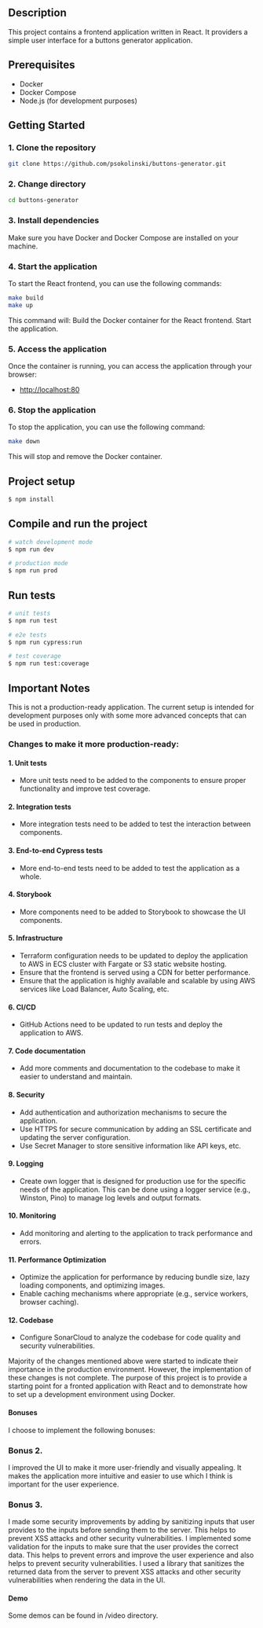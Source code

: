 ## Description
This project contains a frontend application written in React.
It providers a simple user interface for a buttons generator application.

## Prerequisites

- Docker
- Docker Compose
- Node.js (for development purposes)

## Getting Started

### 1. Clone the repository
```bash
git clone https://github.com/psokolinski/buttons-generator.git
```

### 2. Change directory
```bash
cd buttons-generator
```

### 3. Install dependencies
Make sure you have Docker and Docker Compose are installed on your machine.

### 4. Start the application
To start the React frontend, you can use the following commands:
```bash
make build
make up
```
This command will:
Build the Docker container for the React frontend.
Start the application.

### 5. Access the application
Once the container is running, you can access the application through your browser:
- [http://localhost:80](http://localhost:80)

### 6. Stop the application
To stop the application, you can use the following command:

```bash
make down
```
This will stop and remove the Docker container.

## Project setup

```bash
$ npm install
```

## Compile and run the project

```bash
# watch development mode
$ npm run dev

# production mode
$ npm run prod
```

## Run tests

```bash
# unit tests
$ npm run test

# e2e tests
$ npm run cypress:run

# test coverage
$ npm run test:coverage
```

## Important Notes

This is not a production-ready application. The current setup is intended for development purposes only with some more advanced concepts that can be used in production.

### Changes to make it more production-ready:

#### 1. Unit tests
- More unit tests need to be added to the components to ensure proper functionality and improve test coverage.

#### 2. Integration tests
- More integration tests need to be added to test the interaction between components.

#### 3. End-to-end Cypress tests
- More end-to-end tests need to be added to test the application as a whole.

#### 4. Storybook
- More components need to be added to Storybook to showcase the UI components.

#### 5. Infrastructure
- Terraform configuration needs to be updated to deploy the application to AWS in ECS cluster with Fargate or S3 static website hosting.
- Ensure that the frontend is served using a CDN for better performance.
- Ensure that the application is highly available and scalable by using AWS services like Load Balancer, Auto Scaling, etc.

#### 6. CI/CD
- GitHub Actions need to be updated to run tests and deploy the application to AWS.

#### 7. Code documentation
- Add more comments and documentation to the codebase to make it easier to understand and maintain.

#### 8. Security
- Add authentication and authorization mechanisms to secure the application.
- Use HTTPS for secure communication by adding an SSL certificate and updating the server configuration.
- Use Secret Manager to store sensitive information like API keys, etc.

#### 9. Logging
- Create own logger that is designed for production use for the specific needs of the application. This can be done using a logger service (e.g., Winston, Pino) to manage log levels and output formats.

#### 10. Monitoring
- Add monitoring and alerting to the application to track performance and errors.

#### 11. Performance Optimization
- Optimize the application for performance by reducing bundle size, lazy loading components, and optimizing images.
- Enable caching mechanisms where appropriate (e.g., service workers, browser caching).

#### 12. Codebase
- Configure SonarCloud to analyze the codebase for code quality and security vulnerabilities.

Majority of the changes mentioned above were started to indicate their importance in the production environment. However, the implementation of these changes is not complete. The purpose of this project is to provide a starting point for a fronted application with React and to demonstrate how to set up a development environment using Docker.


#### Bonuses
I choose to implement the following bonuses:

### Bonus 2.
I improved the UI to make it more user-friendly and visually appealing. It makes the application more intuitive and easier to use which I think is important for the user experience.

### Bonus 3.
I made some security improvements by adding by sanitizing inputs that user provides to the inputs before sending them to the server. This helps to prevent XSS attacks and other security vulnerabilities.
I implemented some validation for the inputs to make sure that the user provides the correct data. This helps to prevent errors and improve the user experience and also helps to prevent security vulnerabilities.
I used a library that sanitizes the returned data from the server to prevent XSS attacks and other security vulnerabilities when rendering the data in the UI.

#### Demo
Some demos can be found in /video directory.